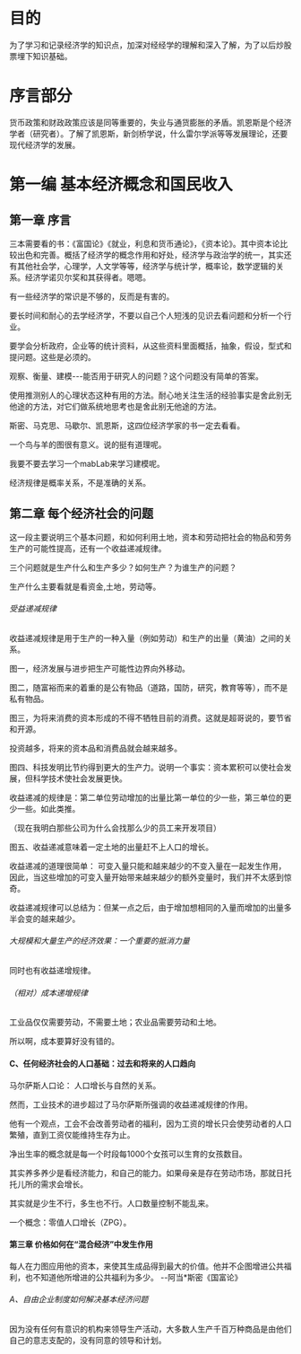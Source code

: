# 目的 

为了学习和记录经济学的知识点，加深对经经学的理解和深入了解，为了以后炒股票埋下知识基础。

# 序言部分 

货币政策和财政政策应该是同等重要的，失业与通货膨胀的矛盾。凯恩斯是个经济学者（研究者）。了解了凯恩斯，新剑桥学说，什么雷尔学派等等发展理论，还要现代经济学的发展。

# 第一编 基本经济概念和国民收入

## 第一章 序言

三本需要看的书：《富国论》《就业，利息和货币通论》，《资本论》。其中资本论比较出色和完善。概括了经济学的概念作用和好处，经济学与政治学的统一，其实还有其他社会学，心理学，人文学等等，经济学与统计学，概率论，数学逻辑的关系。经济学诺贝尔奖和其获得者。嗯嗯。

有一些经济学的常识是不够的，反而是有害的。

要长时间和耐心的去学经济学，不要以自己个人短浅的见识去看问题和分析一个行业。

要学会分析政府，企业等的统计资料，从这些资料里面概括，抽象，假设，型式和提问题。这些是必须的。

观察、衡量、建模---能否用于研究人的问题？这个问题没有简单的答案。

使用推测别人的心理状态这种有用的方法。耐心地关注生活的经验事实是舍此别无他途的方法，对它们做系统地思考也是舍此别无他途的方法。

斯密、马克思、马歇尔、凯恩斯，这四位经济学家的书一定去看看。

一个鸟与羊的图很有意义。说的挺有道理呢。


我要不要去学习一个mabLab来学习建模呢。

经济规律是概率关系，不是准确的关系。

## 第二章 每个经济社会的问题

这一段主要说明三个基本问题，和如何利用土地，资本和劳动把社会的物品和劳务生产的可能性提高，还有一个收益递减规律。

三个问题就是生产什么和生产多少？如何生产？为谁生产的问题？

生产什么主要看就是看资金,土地，劳动等。

###### 受益递减规律

收益递减规律是用于生产的一种入量（例如劳动）和生产的出量（黄油）之间的关系。

图一，经济发展与进步把生产可能性边界向外移动。

图二，随富裕而来的着重的是公有物品（道路，国防，研究，教育等等），而不是私有物品。

图三，为将来消费的资本形成的不得不牺牲目前的消费。这就是超哥说的，要节省和开源。

投资越多，将来的资本品和消费品就会越来越多。

图四、科技发明比节约得到更大的生产力。说明一个事实：资本累积可以使社会发展，但科学技术使社会发展更快。

收益递减的规律是：第二单位劳动增加的出量比第一单位的少一些，第三单位的更少一些。如此类推。

（现在我明白那些公司为什么会找那么少的员工来开发项目）

图五、收益递减意味着一定土地的出量赶不上人口的增长。

收益递减的道理很简单：
可变入量只能和越来越少的不变入量在一起发生作用，因此，当这些增加的可变入量开始带来越来越少的额外变量时，我们并不太感到惊奇。

收益递减规律可以总结为：但某一点之后，由于增加想相同的入量而增加的出量多半会变的越来越少。

###### 大规模和大量生产的经济效果：一个重要的抵消力量

同时也有收益递增规律。

###### （相对）成本递增规律

工业品仅仅需要劳动，不需要土地；农业品需要劳动和土地。

所以啊，成本要算好没有错的。

#### C、任何经济社会的人口基础：过去和将来的人口趋向

马尔萨斯人口论：
人口增长与自然的关系。

然而，工业技术的进步超过了马尔萨斯所强调的收益递减规律的作用。

他有一个观点，工会不会改善劳动者的福利，因为工资的增长只会使劳动者的人口繁殖，直到工资仅能维持生存为止。

净出生率的概念就是每一个时段每1000个女孩可以生育的女孩数目。

其实养多养少是看经济能力，和自己的能力。如果母亲是存在劳动市场，那就日托托儿所的需求会增长。

其实就是少生不行，多生也不行。人口数量控制不能乱来。

一个概念：零值人口增长（ZPG）。

#### 第三章  价格如何在“混合经济”中发生作用

每人在力图应用他的资本，来使其生成品得到最大的价值。他并不企图增进公共福利，也不知道他所增进的公共福利为多少。  --阿当*斯密《国富论》

###### A、自由企业制度如何解决基本经济问题

因为没有任何有意识的机构来领导生产活动，大多数人生产千百万种商品是由他们自己的意志支配的，没有同意的领导和计划。



